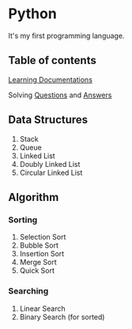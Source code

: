 # Python

It's my first programming language. 

## Table of contents

[Learning Documentations](https://github.com/Aravindray/Python/blob/main/learning_documentation.md)

Solving [Questions](https://github.com/Aravindray/Python/blob/main/Questions.md) and [Answers](https://github.com/Aravindray/Python/blob/main/Answer.md)

## Data Structures

1. Stack
2. Queue
3. Linked List
4. Doubly Linked List
5. Circular Linked List

## Algorithm

### Sorting

1. Selection Sort
2. Bubble Sort
3. Insertion Sort
4. Merge Sort
5. Quick Sort

### Searching

1. Linear Search
2. Binary Search (for sorted)

